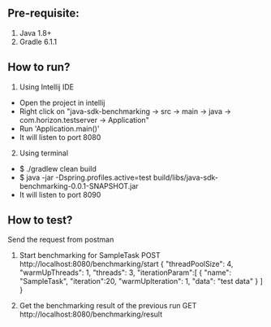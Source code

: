 
Pre-requisite:
--------------

1) Java 1.8+
2) Gradle 6.1.1

How to run?
-----------

1) Using Intellij IDE
* Open the project in intellij
* Right click on "java-sdk-benchmarking -> src -> main -> java -> com.horizon.testserver -> Application"
* Run 'Application.main()'
* It will listen to port 8080

2) Using terminal
* $ ./gradlew clean build
* $ java -jar -Dspring.profiles.active=test build/libs/java-sdk-benchmarking-0.0.1-SNAPSHOT.jar
* It will listen to port 8090

How to test?
------------
Send the request from postman
1) Start benchmarking for SampleTask
POST http://localhost:8080/benchmarking/start
{
    "threadPoolSize": 4,
    "warmUpThreads": 1,
    "threads": 3,
    "iterationParam":[
        {
            "name": "SampleTask",
            "iteration":20,
            "warmUpIteration": 1,
            "data": "test data"
        }
    ]
}

2) Get the benchmarking result of the previous run
GET http://localhost:8080/benchmarking/result

